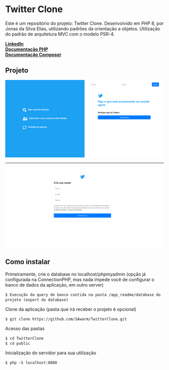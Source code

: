 # Twitter Clone
Este é um repositório do projeto: Twitter Clone. Desenvolvido em PHP 8, por Jonas da Silva Elias,
utilizando padrões da orientação a objetos.
Utilização do padrão de arquitetura MVC com o modelo PSR-4.

**[LinkedIn](https://www.linkedin.com/in/jonas-elias-475852215/)**<br>
**[Documentação PHP](https://www.php.net/docs.php)**<br>
**[Documentação Composer](https://getcomposer.org/doc/)**<br>

## Projeto

<img src="./app_readme/screenshots/login.png">
<hr>
<img src="./app_readme/screenshots/register.png">

## Como instalar

Primeiramente, crie o database no localhost/phpmyadmin
(opção já configurada na ConnectionPHP, mas nada impede você de configurar
o banco de dados da aplicação, em outro server)

```
$ Execução da query de banco contida na pasta /app_readme/database do projeto (export do database)
```

Clone da aplicação (pasta que irá receber o projeto é opcional)

```
$ git clone https://github.com/SAwarm/TwitterClone.git
```

Acesso das pastas

```
$ cd TwitterClone
$ cd public
```

Inicialização do servidor para sua utilização

```
$ php -S localhost:8080
```